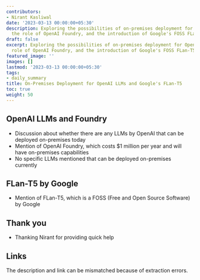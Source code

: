 ```yaml
---
contributors:
- Nirant Kasliwal
date: '2023-03-13 00:00:00+05:30'
description: Exploring the possibilities of on-premises deployment for OpenAI LLMs,
  the role of OpenAI Foundry, and the introduction of Google's FOSS FLan-T5.
draft: false
excerpt: Exploring the possibilities of on-premises deployment for OpenAI LLMs, the
  role of OpenAI Foundry, and the introduction of Google's FOSS FLan-T5.
featured_image: ''
images: []
lastmod: '2023-03-13 00:00:00+05:30'
tags:
- daily_summary
title: On-Premises Deployment for OpenAI LLMs and Google's FLan-T5
toc: true
weight: 50
---
```


## OpenAI LLMs and Foundry

- Discussion about whether there are any LLMs by OpenAI that can be deployed on-premises today
- Mention of OpenAI Foundry, which costs $1 million per year and will have on-premises capabilities
- No specific LLMs mentioned that can be deployed on-premises currently

## FLan-T5 by Google

- Mention of FLan-T5, which is a FOSS (Free and Open Source Software) by Google

## Thank you

- Thanking Nirant for providing quick help

## Links
The description and link can be mismatched because of extraction errors.

